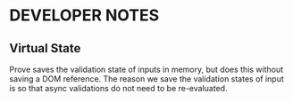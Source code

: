 # DEVELOPER NOTES

## Virtual State

Prove saves the validation state of inputs in memory, but does this without saving a DOM reference. The reason we save the validation states of input is so that async validations do not need to be re-evaluated. 
